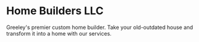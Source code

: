 # Home Builders LLC

Greeley's premier custom home builder. Take your old-outdated house and transform it into a home with our services.

